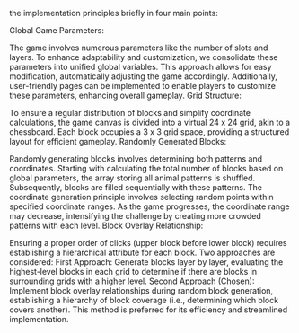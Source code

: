 

the implementation principles briefly in four main points:

Global Game Parameters:

The game involves numerous parameters like the number of slots and layers. To enhance adaptability and customization, we consolidate these parameters into unified global variables. This approach allows for easy modification, automatically adjusting the game accordingly. Additionally, user-friendly pages can be implemented to enable players to customize these parameters, enhancing overall gameplay.
Grid Structure:

To ensure a regular distribution of blocks and simplify coordinate calculations, the game canvas is divided into a virtual 24 x 24 grid, akin to a chessboard. Each block occupies a 3 x 3 grid space, providing a structured layout for efficient gameplay.
Randomly Generated Blocks:

Randomly generating blocks involves determining both patterns and coordinates. Starting with calculating the total number of blocks based on global parameters, the array storing all animal patterns is shuffled. Subsequently, blocks are filled sequentially with these patterns. The coordinate generation principle involves selecting random points within specified coordinate ranges. As the game progresses, the coordinate range may decrease, intensifying the challenge by creating more crowded patterns with each level.
Block Overlay Relationship:

Ensuring a proper order of clicks (upper block before lower block) requires establishing a hierarchical attribute for each block. Two approaches are considered:
First Approach: Generate blocks layer by layer, evaluating the highest-level blocks in each grid to determine if there are blocks in surrounding grids with a higher level.
Second Approach (Chosen): Implement block overlay relationships during random block generation, establishing a hierarchy of block coverage (i.e., determining which block covers another). This method is preferred for its efficiency and streamlined implementation.






